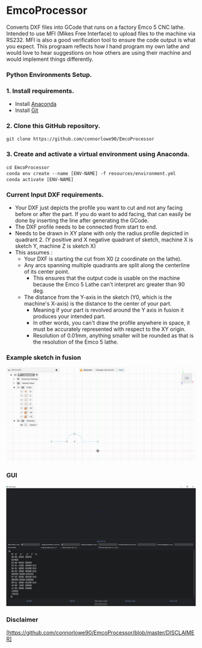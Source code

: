 # EmcoProcessor
Converts DXF files into GCode that runs on a factory Emco 5 CNC lathe.
Intended to use MFI (Mikes Free Interface) to upload files to the machine via RS232.
MFI is also a good verification tool to ensure the code output is what you expect.
This prograam reflects how I hand program my own lathe and would love to hear 
suggestions on how others are using their machine and would implement things differently.

### Python Environments Setup.
### 1. Install requirements.
- Install [Anaconda](https://docs.anaconda.com/anaconda/install/index.html)
- Install [Git](https://git-scm.com/book/en/v2/Getting-Started-Installing-Git)
### 2. Clone this GitHub repository.
```
git clone https://github.com/connorlowe90/EmcoProcessor
```
### 3. Create and activate a virtual environment using Anaconda.
```
cd EmcoProcessor
conda env create --name [ENV-NAME] -f resources/environment.yml
conda activate [ENV-NAME]
```
### Current Input DXF requirements.
- Your DXF just depicts the profile you want to cut and not any facing before or after the part. If you do want to add facing, that can easily be done by inserting the line after generating the GCode.
- The DXF profile needs to be connected from start to end.
- Needs to be drawn in XY plane with only the radius profile depicted in quadrant 2. (Y positive and X negative quadrant of sketch, machine X is sketch Y, machine Z is sketch X)
- This assumes :
  - Your DXF is starting the cut from X0 (z coordinate on the lathe).
  - Any arcs spanning multiple quadrants are split along the centerline of its center point.
    - This ensures that the output code is usable on the machine because the Emco 5 Lathe can't interpret arc greater than 90 deg.
  - The distance from the Y-axis in the sketch (Y0, which is the machine's X-axis) is the distance to the center of your part.
    - Meaning if your part is revolved around the Y axis in fusion it produces your intended part.
    - In other words, you can't draw the profile anywhere in space, it must be accurately represented with respect to the XY origin.
    - Resolution of 0.01mm, anything smaller will be rounded as that is the resolution of the Emco 5 lathe.

### Example sketch in fusion
![imgageprocessing](https://github.com/connorlowe90/EmcoProcessor/blob/master/tests/Test%20Output%20GUI%20Images/exampleFusionSketch.PNG)

### GUI
![imgageprocessing](https://github.com/connorlowe90/EmcoProcessor/blob/master/tests/Test%20Output%20GUI%20Images/gui.PNG)

### Disclaimer

[https://github.com/connorlowe90/EmcoProcessor/blob/master/DISCLAIMER]
